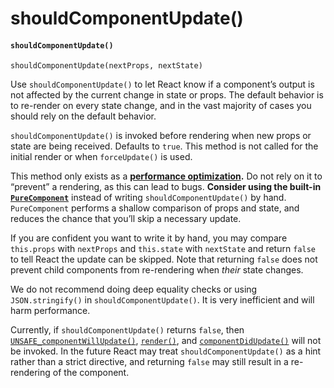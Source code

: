 # shouldComponentUpdate()

#### `shouldComponentUpdate()` <a href="#shouldcomponentupdate" id="shouldcomponentupdate"></a>

```
shouldComponentUpdate(nextProps, nextState)
```

Use `shouldComponentUpdate()` to let React know if a component’s output is not affected by the current change in state or props. The default behavior is to re-render on every state change, and in the vast majority of cases you should rely on the default behavior.

`shouldComponentUpdate()` is invoked before rendering when new props or state are being received. Defaults to `true`. This method is not called for the initial render or when `forceUpdate()` is used.

This method only exists as a [**performance optimization**](https://devdocs.io/react/optimizing-performance)**.** Do not rely on it to “prevent” a rendering, as this can lead to bugs. **Consider using the built-in** [**`PureComponent`**](https://devdocs.io/react/react-api#reactpurecomponent) instead of writing `shouldComponentUpdate()` by hand. `PureComponent` performs a shallow comparison of props and state, and reduces the chance that you’ll skip a necessary update.

If you are confident you want to write it by hand, you may compare `this.props` with `nextProps` and `this.state` with `nextState` and return `false` to tell React the update can be skipped. Note that returning `false` does not prevent child components from re-rendering when _their_ state changes.

We do not recommend doing deep equality checks or using `JSON.stringify()` in `shouldComponentUpdate()`. It is very inefficient and will harm performance.

Currently, if `shouldComponentUpdate()` returns `false`, then [`UNSAFE_componentWillUpdate()`](https://devdocs.io/react/react-component#unsafe\_componentwillupdate), [`render()`](https://devdocs.io/react/react-component#render), and [`componentDidUpdate()`](https://devdocs.io/react/react-component#componentdidupdate) will not be invoked. In the future React may treat `shouldComponentUpdate()` as a hint rather than a strict directive, and returning `false` may still result in a re-rendering of the component.
